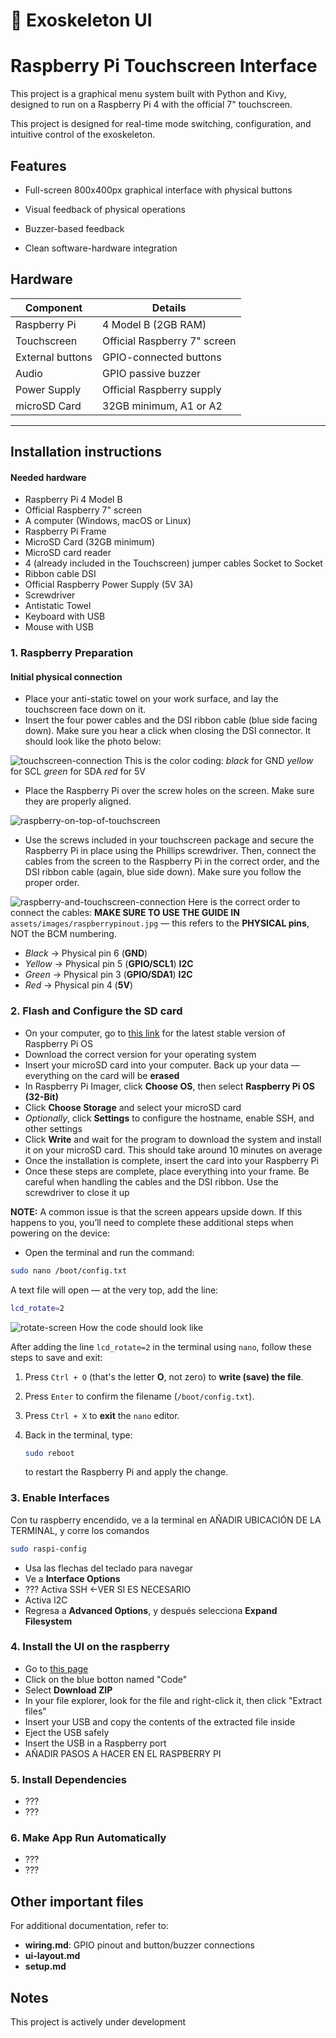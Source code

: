 # 🦾 Exoskeleton UI
# Raspberry Pi Touchscreen Interface
This project is a graphical menu system built with Python and Kivy, designed to run on a Raspberry Pi 4 with the official 7" touchscreen.

This project is designed for real-time mode switching, configuration, and intuitive control of the exoskeleton.

## Features
- Full-screen 800x400px graphical interface with physical buttons

- Visual feedback of physical operations

- Buzzer-based feedback

- Clean software-hardware integration

## Hardware
| Component            | Details                          |
| ---------------------|----------------------------------|
| Raspberry Pi         | 4 Model B (2GB RAM)              |
| Touchscreen          | Official Raspberry 7" screen     |
| External buttons     | GPIO-connected buttons           |
| Audio                | GPIO passive buzzer              |
| Power Supply         | Official Raspberry supply        |
| microSD Card         | 32GB minimum, A1 or A2           |
-----------------------------------------------------------

## Installation instructions

#### Needed hardware
- Raspberry Pi 4 Model B
- Official Raspberry 7" screen
- A computer (Windows, macOS or Linux)
- Raspberry Pi Frame
- MicroSD Card (32GB minimum)
- MicroSD card reader
- 4 (already included in the Touchscreen) jumper cables Socket to Socket
- Ribbon cable DSI 
- Official Raspberry Power Supply (5V 3A)
- Screwdriver
- Antistatic Towel
- Keyboard with USB
- Mouse with USB

### 1. Raspberry Preparation

#### Initial physical connection  

- Place your anti-static towel on your work surface, and lay the touchscreen face down on it.
- Insert the four power cables and the DSI ribbon cable (blue side facing down). Make sure you hear a click when closing the DSI connector. It should look like the photo below:

![touchscreen-connection](assets/images/touchscreen-connection.jpg)
This is the color coding:
*black* for GND
*yellow* for SCL
*green* for SDA
*red* for 5V


- Place the Raspberry Pi over the screw holes on the screen. Make sure they are properly aligned.

![raspberry-on-top-of-touchscreen](assets/images/raspberry-on-top-of-touchscreen.jpg)

- Use the screws included in your touchscreen package and secure the Raspberry Pi in place using the Phillips screwdriver. Then, connect the cables from the screen to the Raspberry Pi in the correct order, and the DSI ribbon cable (again, blue side down). Make sure you follow the proper order.

![raspberry-and-touchscreen-connection](assets/images/raspberry-and-touchscreen-connection.jpg)
Here is the correct order to connect the cables:
**MAKE SURE TO USE THE GUIDE IN** `assets/images/raspberrypinout.jpg` — this refers to the **PHYSICAL pins**, NOT the BCM numbering.

* *Black* → Physical pin 6 (**GND**)
* *Yellow* → Physical pin 5 (**GPIO/SCL1**) **I2C**
* *Green* → Physical pin 3 (**GPIO/SDA1**) **I2C**
* *Red* → Physical pin 4 (**5V**)


### 2. Flash and Configure the SD card

- On your computer, go to [this link](https://www.raspberrypi.com/software/) for the latest stable version of Raspberry Pi OS
- Download the correct version for your operating system
- Insert your microSD card into your computer. Back up your data — everything on the card will be **erased**
- In Raspberry Pi Imager, click **Choose OS**, then select **Raspberry Pi OS (32-Bit)**
- Click **Choose Storage** and select your microSD card
- *Optionally*, click **Settings** to configure the hostname, enable SSH, and other settings
- Click **Write** and wait for the program to download the system and install it on your microSD card. This should take around 10 minutes on average
- Once the installation is complete, insert the card into your Raspberry Pi
- Once these steps are complete, place everything into your frame. Be careful when handling the cables and the DSI ribbon. Use the screwdriver to close it up

**NOTE:** A common issue is that the screen appears upside down. If this happens to you, you’ll need to complete these additional steps when powering on the device:

* Open the terminal and run the command:

```bash
sudo nano /boot/config.txt
```

A text file will open — at the very top, add the line:

```bash
lcd_rotate=2
```

![rotate-screen](assets/images/rotate-screen.png)
How the code should look like

After adding the line `lcd_rotate=2` in the terminal using `nano`, follow these steps to save and exit:

1. Press `Ctrl + O` (that's the letter **O**, not zero) to **write (save) the file**.
2. Press `Enter` to confirm the filename (`/boot/config.txt`).
3. Press `Ctrl + X` to **exit** the `nano` editor.
4. Back in the terminal, type:

   ```bash
   sudo reboot
   ```
   to restart the Raspberry Pi and apply the change.


### 3. Enable Interfaces
Con tu raspberry encendido, ve a la terminal en AÑADIR UBICACIÓN DE LA TERMINAL, y corre los comandos
```bash
sudo raspi-config
```
- Usa las flechas del teclado para navegar
- Ve a **Interface Options**
- ??? Activa SSH <-VER SI ES NECESARIO
- Activa I2C
- Regresa a **Advanced Options**, y después selecciona **Expand Filesystem**

### 4. Install the UI on the raspberry
- Go to [this page](https://github.com/TrashBandit9811/Exoskeleton-UI)
- Click on the blue botton named "Code"
- Select **Download ZIP**
- In your file explorer, look for the file and right-click it, then click "Extract files"
- Insert your USB and copy the contents of the extracted file inside
- Eject the USB safely
- Insert the USB in a Raspberry port
- AÑADIR PASOS A HACER EN EL RASPBERRY PI

### 5. Install Dependencies
- ???
- ???

### 6. Make App Run Automatically
- ???
- ???

## Other important files
For additional documentation, refer to:
- **wiring.md**: GPIO pinout and button/buzzer connections
- **ui-layout.md**
- **setup.md**


## Notes
This project is actively under development
